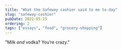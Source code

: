 ```yaml
---
title: "What the Safeway cashier said to me to-day"
slug: "safeway-cashier"
pubDate: 2022-05-25
ordering: 2
tags: ["essays", "food", "grocery-shopping"]
---
```


"Milk _and_ vodka? You’re crazy."
